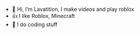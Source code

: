 - 👋 Hi, I’m Lavatition, I make videos and play roblox
- 👍 I like Roblox, Minecraft
- 🌱 I do coding stuff

<!---
LavatitionGit/LavatitionGit is a ✨ special ✨ repository because its `README.md` (this file) appears on your GitHub profile.
You can click the Preview link to take a look at your changes.
--->
